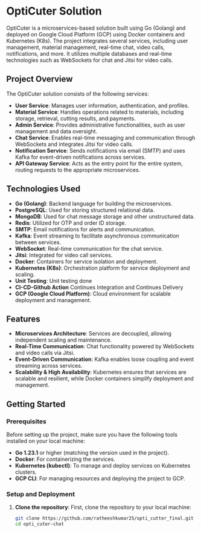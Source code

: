# OptiCuter Solution

OptiCuter is a microservices-based solution built using Go (Golang) and deployed on Google Cloud Platform (GCP) using Docker containers and Kubernetes (K8s). The project integrates several services, including user management, material management, real-time chat, video calls, notifications, and more. It utilizes multiple databases and real-time technologies such as WebSockets for chat and Jitsi for video calls.

## Project Overview

The OptiCuter solution consists of the following services:

- **User Service**: Manages user information, authentication, and profiles.
- **Material Service**: Handles operations related to materials, including storage, retrieval, cutting results, and payments.
- **Admin Service**: Provides administrative functionalities, such as user management and data oversight.
- **Chat Service**: Enables real-time messaging and communication through WebSockets and integrates Jitsi for video calls.
- **Notification Service**: Sends notifications via email (SMTP) and uses Kafka for event-driven notifications across services.
- **API Gateway Service**: Acts as the entry point for the entire system, routing requests to the appropriate microservices.

## Technologies Used

- **Go (Golang)**: Backend language for building the microservices.
- **PostgreSQL**: Used for storing structured relational data.
- **MongoDB**: Used for chat message storage and other unstructured data.
- **Redis**: Utilized for OTP and order ID storage.
- **SMTP**: Email notifications for alerts and communication.
- **Kafka**: Event streaming to facilitate asynchronous communication between services.
- **WebSocket**: Real-time communication for the chat service.
- **Jitsi**: Integrated for video call services.
- **Docker**: Containers for service isolation and deployment.
- **Kubernetes (K8s)**: Orchestration platform for service deployment and scaling.
- **Unit Testing**: Unit testing done 
- **CI-CD-Github Action** Continues Integration and  Continues Delivery 
- **GCP (Google Cloud Platform)**: Cloud environment for scalable deployment and management.


## Features

- **Microservices Architecture**: Services are decoupled, allowing independent scaling and maintenance.
- **Real-Time Communication**: Chat functionality powered by WebSockets and video calls via Jitsi.
- **Event-Driven Communication**: Kafka enables loose coupling and event streaming across services.
- **Scalability & High Availability**: Kubernetes ensures that services are scalable and resilient, while Docker containers simplify deployment and management.

## Getting Started

### Prerequisites

Before setting up the project, make sure you have the following tools installed on your local machine:

- **Go 1.23.1** or higher (matching the version used in the project).
- **Docker**: For containerizing the services.
- **Kubernetes (kubectl)**: To manage and deploy services on Kubernetes clusters.
- **GCP CLI**: For managing resources and deploying the project to GCP.

### Setup and Deployment

1. **Clone the repository**:
   First, clone the repository to your local machine:
   ```bash
   git clone https://github.com/ratheeshkumar25/opti_cutter_final.git
   cd opti_cuter-chat
